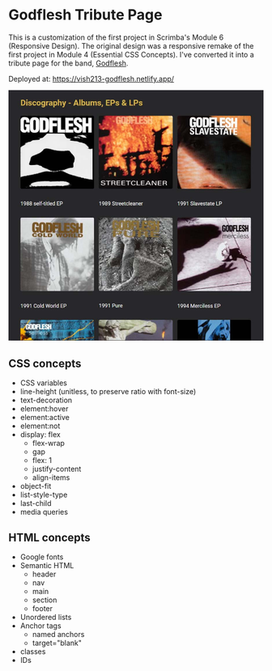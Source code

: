 # Godflesh Tribute Page

This is a customization of the first project in Scrimba's Module 6 (Responsive Design). The original design was a responsive remake of the first project in Module 4 (Essential CSS Concepts). I've converted it into a tribute page for the band, [Godflesh](https://godflesh.com/).

Deployed at: https://vish213-godflesh.netlify.app/

![](./images/screenshot.jpg)

## CSS concepts

- CSS variables
- line-height (unitless, to preserve ratio with font-size)
- text-decoration
- element:hover
- element:active
- element:not
- display: flex
    - flex-wrap
    - gap
    - flex: 1
    - justify-content
    - align-items
- object-fit
- list-style-type
- last-child
- media queries

## HTML concepts

- Google fonts
- Semantic HTML
    - header
    - nav
    - main
    - section
    - footer
- Unordered lists
- Anchor tags
    - named anchors
    - target="blank"
- classes
- IDs
